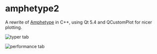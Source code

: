 # amphetype2

A rewrite of [Amphetype](https://code.google.com/p/amphetype/) in C++, using Qt 5.4 and QCustomPlot for nicer plotting.

![typer tab](http://i.imgur.com/W5K6gXQ.png)

![performance tab](http://i.imgur.com/v0GojpX.png)
